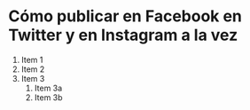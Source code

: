 # Cómo publicar en Facebook en Twitter y en Instagram a la vez

1. Item 1
1. Item 2
1. Item 3
   1. Item 3a
   1. Item 3b
